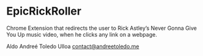 # EpicRickRoller
Chrome Extension that redirects the user to Rick Astley’s Never Gonna Give You Up music video, when he clicks any link on a webpage.

Aldo Andreé Toledo Ulloa
contact@andreetoledo.me
